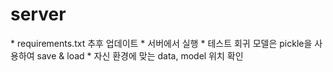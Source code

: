 <h1><strong>server</strong></h1>
* requirements.txt 추후 업데이트 
* 서버에서 실행
* 테스트 회귀 모델은 pickle을 사용하여 save & load
* 자신 환경에 맞는 data, model 위치 확인
